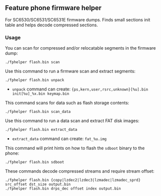 ## Feature phone firmware helper

For SC6530/SC6531/SC6531E firmware dumps. Finds small sections init table and helps decode compressed sections.

### Usage

You can scan for compressed and/or relocatable segments in the firmware dump:

`./fphelper flash.bin scan`  

Use this command to run a firmware scan and extract segments:

`./fphelper flash.bin unpack`  

* `unpack` command can create: `{ps,kern,user,rsrc,unknown}[%u].bin init[%u]_%x.bin keymap.bin`

This command scans for data such as flash storage contents:

`./fphelper flash.bin scan_data`  

Use this command to run a data scan and extract FAT disk images:

`./fphelper flash.bin extract_data`  

* `extract_data` command can create: `fat_%u.img`

This command will print hints on how to flash the `sdboot` binary to the phone:

`./fphelper flash.bin sdboot`  

These commands decode compressed streams and require stream offset:

`./fphelper flash.bin {copy|lzdec2|lzdec3|lzmadec|lzmadec_sprd} src_offset dst_size output.bin`  
`./fphelper flash.bin drps_dec offset index output.bin`  

